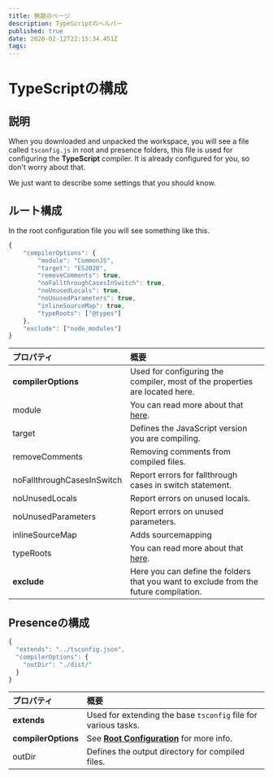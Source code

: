 ```yaml
---
title: 無題のページ
description: TypeScriptのヘルパー
published: true
date: 2020-02-12T22:15:34.451Z
tags:
---
```


# TypeScriptの構成

## 説明

When you downloaded and unpacked the workspace, you will see a file called `tsconfig.js` in root and presence folders, this file is used for configuring the **TypeScript** compiler. It is already configured for you, so don't worry about that.

We just want to describe some settings that you should know.

## ルート構成

In the root configuration file you will see something like this.

```javascript
{
    "compilerOptions": {
        "module": "CommonJS",
        "target": "ES2020",
        "removeComments": true,
        "noFallthroughCasesInSwitch": true,
        "noUnusedLocals": true,
        "noUnusedParameters": true,
        "inlineSourceMap": true,
        "typeRoots": ["@types"]
    },
    "exclude": ["node_modules"]
}
```

| プロパティ                      | 概要                                                                                                                              |
|:-------------------------- |:------------------------------------------------------------------------------------------------------------------------------- |
| **compilerOptions**        | Used for configuring the compiler, most of the properties are located here.                                                     |
| module                     | You can read more about that [here](https://www.typescriptlang.org/docs/handbook/modules.html).                                 |
| target                     | Defines the JavaScript version you are compiling.                                                                               |
| removeComments             | Removing comments from compiled files.                                                                                          |
| noFallthroughCasesInSwitch | Report errors for fallthrough cases in switch statement.                                                                        |
| noUnusedLocals             | Report errors on unused locals.                                                                                                 |
| noUnusedParameters         | Report errors on unused parameters.                                                                                             |
| inlineSourceMap            | Adds sourcemapping                                                                                                              |
| typeRoots                  | You can read more about that [here](https://www.typescriptlang.org/docs/handbook/tsconfig-json.html#types-typeroots-and-types). |
| **exclude**                | Here you can define the folders that you want to exclude from the future compilation.                                           |

## Presenceの構成

```javascript
{
  "extends": "../tsconfig.json",
  "compilerOptions": {
    "outDir": "./dist/"
  }
}
```

| プロパティ               | 概要                                                                                     |
|:------------------- |:-------------------------------------------------------------------------------------- |
| **extends**         | Used for extending the base `tsconfig` file for various tasks.                         |
| **compilerOptions** | See [**Root Configuration**](/dev/presence/tsconfig#root-configuration) for more info. |
| outDir              | Defines the output directory for compiled files.                                       |

